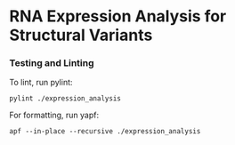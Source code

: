 # RNA Expression Analysis for Structural Variants

### Testing and Linting

To lint, run pylint:
```
pylint ./expression_analysis
```

For formatting, run yapf:
```
apf --in-place --recursive ./expression_analysis

```